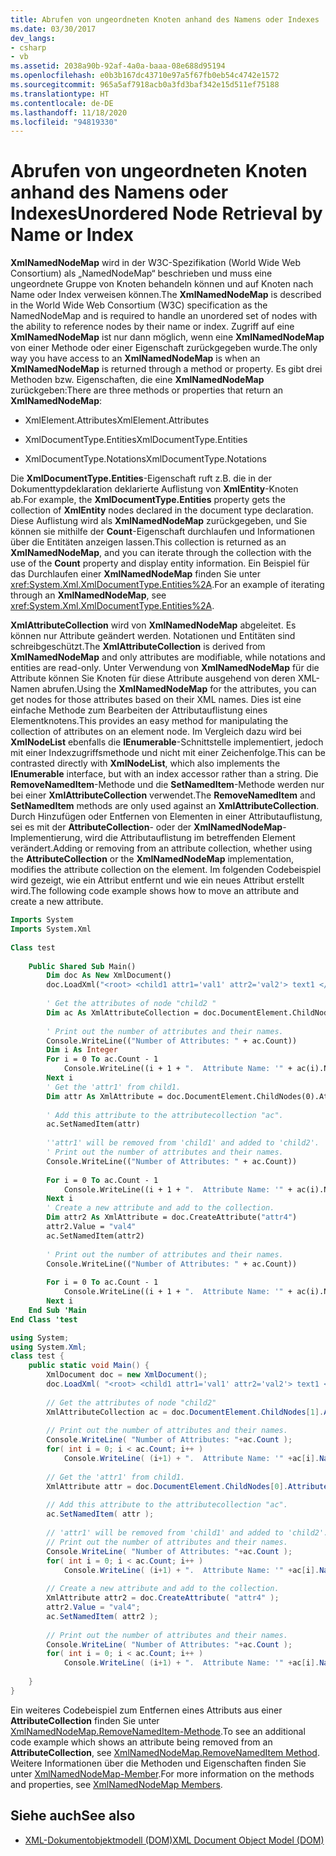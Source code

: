 ```yaml
---
title: Abrufen von ungeordneten Knoten anhand des Namens oder Indexes
ms.date: 03/30/2017
dev_langs:
- csharp
- vb
ms.assetid: 2038a90b-92af-4a0a-baaa-08e688d95194
ms.openlocfilehash: e0b3b167dc43710e97a5f67fb0eb54c4742e1572
ms.sourcegitcommit: 965a5af7918acb0a3fd3baf342e15d511ef75188
ms.translationtype: HT
ms.contentlocale: de-DE
ms.lasthandoff: 11/18/2020
ms.locfileid: "94819330"
---
```

# <a name="unordered-node-retrieval-by-name-or-index"></a><span data-ttu-id="5dc22-102">Abrufen von ungeordneten Knoten anhand des Namens oder Indexes</span><span class="sxs-lookup"><span data-stu-id="5dc22-102">Unordered Node Retrieval by Name or Index</span></span>
<span data-ttu-id="5dc22-103">**XmlNamedNodeMap** wird in der W3C-Spezifikation (World Wide Web Consortium) als „NamedNodeMap“ beschrieben und muss eine ungeordnete Gruppe von Knoten behandeln können und auf Knoten nach Name oder Index verweisen können.</span><span class="sxs-lookup"><span data-stu-id="5dc22-103">The **XmlNamedNodeMap** is described in the World Wide Web Consortium (W3C) specification as the NamedNodeMap and is required to handle an unordered set of nodes with the ability to reference nodes by their name or index.</span></span> <span data-ttu-id="5dc22-104">Zugriff auf eine **XmlNamedNodeMap** ist nur dann möglich, wenn eine **XmlNamedNodeMap** von einer Methode oder einer Eigenschaft zurückgegeben wurde.</span><span class="sxs-lookup"><span data-stu-id="5dc22-104">The only way you have access to an **XmlNamedNodeMap** is when an **XmlNamedNodeMap** is returned through a method or property.</span></span> <span data-ttu-id="5dc22-105">Es gibt drei Methoden bzw. Eigenschaften, die eine **XmlNamedNodeMap** zurückgeben:</span><span class="sxs-lookup"><span data-stu-id="5dc22-105">There are three methods or properties that return an **XmlNamedNodeMap**:</span></span>  
  
- <span data-ttu-id="5dc22-106">XmlElement.Attributes</span><span class="sxs-lookup"><span data-stu-id="5dc22-106">XmlElement.Attributes</span></span>  
  
- <span data-ttu-id="5dc22-107">XmlDocumentType.Entities</span><span class="sxs-lookup"><span data-stu-id="5dc22-107">XmlDocumentType.Entities</span></span>  
  
- <span data-ttu-id="5dc22-108">XmlDocumentType.Notations</span><span class="sxs-lookup"><span data-stu-id="5dc22-108">XmlDocumentType.Notations</span></span>  
  
 <span data-ttu-id="5dc22-109">Die **XmlDocumentType.Entities**-Eigenschaft ruft z.B. die in der Dokumenttypdeklaration deklarierte Auflistung von **XmlEntity**-Knoten ab.</span><span class="sxs-lookup"><span data-stu-id="5dc22-109">For example, the **XmlDocumentType.Entities** property gets the collection of **XmlEntity** nodes declared in the document type declaration.</span></span> <span data-ttu-id="5dc22-110">Diese Auflistung wird als **XmlNamedNodeMap** zurückgegeben, und Sie können sie mithilfe der **Count**-Eigenschaft durchlaufen und Informationen über die Entitäten anzeigen lassen.</span><span class="sxs-lookup"><span data-stu-id="5dc22-110">This collection is returned as an **XmlNamedNodeMap**, and you can iterate through the collection with the use of the **Count** property and display entity information.</span></span> <span data-ttu-id="5dc22-111">Ein Beispiel für das Durchlaufen einer **XmlNamedNodeMap** finden Sie unter <xref:System.Xml.XmlDocumentType.Entities%2A>.</span><span class="sxs-lookup"><span data-stu-id="5dc22-111">For an example of iterating through an **XmlNamedNodeMap**, see <xref:System.Xml.XmlDocumentType.Entities%2A>.</span></span>  
  
 <span data-ttu-id="5dc22-112">**XmlAttributeCollection** wird von **XmlNamedNodeMap** abgeleitet. Es können nur Attribute geändert werden. Notationen und Entitäten sind schreibgeschützt.</span><span class="sxs-lookup"><span data-stu-id="5dc22-112">The **XmlAttributeCollection** is derived from **XmlNamedNodeMap** and only attributes are modifiable, while notations and entities are read-only.</span></span> <span data-ttu-id="5dc22-113">Unter Verwendung von **XmlNamedNodeMap** für die Attribute können Sie Knoten für diese Attribute ausgehend von deren XML-Namen abrufen.</span><span class="sxs-lookup"><span data-stu-id="5dc22-113">Using the **XmlNamedNodeMap** for the attributes, you can get nodes for those attributes based on their XML names.</span></span> <span data-ttu-id="5dc22-114">Dies ist eine einfache Methode zum Bearbeiten der Attributauflistung eines Elementknotens.</span><span class="sxs-lookup"><span data-stu-id="5dc22-114">This provides an easy method for manipulating the collection of attributes on an element node.</span></span> <span data-ttu-id="5dc22-115">Im Vergleich dazu wird bei **XmlNodeList** ebenfalls die **IEnumerable**-Schnittstelle implementiert, jedoch mit einer Indexzugriffsmethode und nicht mit einer Zeichenfolge.</span><span class="sxs-lookup"><span data-stu-id="5dc22-115">This can be contrasted directly with **XmlNodeList**, which also implements the **IEnumerable** interface, but with an index accessor rather than a string.</span></span> <span data-ttu-id="5dc22-116">Die **RemoveNamedItem**-Methode und die **SetNamedItem**-Methode werden nur bei einer **XmlAttributeCollection** verwendet.</span><span class="sxs-lookup"><span data-stu-id="5dc22-116">The **RemoveNamedItem** and **SetNamedItem** methods are only used against an **XmlAttributeCollection**.</span></span> <span data-ttu-id="5dc22-117">Durch Hinzufügen oder Entfernen von Elementen in einer Attributauflistung, sei es mit der **AttributeCollection**- oder der **XmlNamedNodeMap**-Implementierung, wird die Attributauflistung im betreffenden Element verändert.</span><span class="sxs-lookup"><span data-stu-id="5dc22-117">Adding or removing from an attribute collection, whether using the **AttributeCollection** or the **XmlNamedNodeMap** implementation, modifies the attribute collection on the element.</span></span> <span data-ttu-id="5dc22-118">Im folgenden Codebeispiel wird gezeigt, wie ein Attribut entfernt und wie ein neues Attribut erstellt wird.</span><span class="sxs-lookup"><span data-stu-id="5dc22-118">The following code example shows how to move an attribute and create a new attribute.</span></span>  
  
```vb  
Imports System  
Imports System.Xml  
  
Class test  
  
    Public Shared Sub Main()  
        Dim doc As New XmlDocument()  
        doc.LoadXml("<root> <child1 attr1='val1' attr2='val2'> text1 </child1> <child2 attr3='val3'> text2 </child2> </root> ")  
  
        ' Get the attributes of node "child2 "  
        Dim ac As XmlAttributeCollection = doc.DocumentElement.ChildNodes(1).Attributes  
  
        ' Print out the number of attributes and their names.  
        Console.WriteLine(("Number of Attributes: " + ac.Count))  
        Dim i As Integer  
        For i = 0 To ac.Count - 1  
            Console.WriteLine((i + 1 + ".  Attribute Name: '" + ac(i).Name + "'  Attribute Value:  '" + ac(i).Value + "'"))  
        Next i  
        ' Get the 'attr1' from child1.  
        Dim attr As XmlAttribute = doc.DocumentElement.ChildNodes(0).Attributes(0)  
  
        ' Add this attribute to the attributecollection "ac".  
        ac.SetNamedItem(attr)  
  
        ''attr1' will be removed from 'child1' and added to 'child2'.  
        ' Print out the number of attributes and their names.  
        Console.WriteLine(("Number of Attributes: " + ac.Count))  
  
        For i = 0 To ac.Count - 1  
            Console.WriteLine((i + 1 + ".  Attribute Name: '" + ac(i).Name + "'  Attribute Value:  '" + ac(i).Value + "'"))  
        Next i  
        ' Create a new attribute and add to the collection.  
        Dim attr2 As XmlAttribute = doc.CreateAttribute("attr4")  
        attr2.Value = "val4"  
        ac.SetNamedItem(attr2)  
  
        ' Print out the number of attributes and their names.  
        Console.WriteLine(("Number of Attributes: " + ac.Count))  
  
        For i = 0 To ac.Count - 1  
            Console.WriteLine((i + 1 + ".  Attribute Name: '" + ac(i).Name + "'  Attribute Value:  '" + ac(i).Value + "'"))  
        Next i  
    End Sub 'Main  
End Class 'test  
```  
  
```csharp  
using System;  
using System.Xml;  
class test {  
    public static void Main() {  
        XmlDocument doc = new XmlDocument();  
        doc.LoadXml( "<root> <child1 attr1='val1' attr2='val2'> text1 </child1> <child2 attr3='val3'> text2 </child2> </root> " );  
  
        // Get the attributes of node "child2"  
        XmlAttributeCollection ac = doc.DocumentElement.ChildNodes[1].Attributes;  
  
        // Print out the number of attributes and their names.  
        Console.WriteLine( "Number of Attributes: "+ac.Count );  
        for( int i = 0; i < ac.Count; i++ )  
            Console.WriteLine( (i+1) + ".  Attribute Name: '" +ac[i].Name+ "'  Attribute Value:  '"+ ac[i].Value +"'" );
  
        // Get the 'attr1' from child1.  
        XmlAttribute attr = doc.DocumentElement.ChildNodes[0].Attributes[0];  
  
        // Add this attribute to the attributecollection "ac".  
        ac.SetNamedItem( attr );  
  
        // 'attr1' will be removed from 'child1' and added to 'child2'.  
        // Print out the number of attributes and their names.  
        Console.WriteLine( "Number of Attributes: "+ac.Count );
        for( int i = 0; i < ac.Count; i++ )  
            Console.WriteLine( (i+1) + ".  Attribute Name: '" +ac[i].Name+ "'  Attribute Value:  '"+ ac[i].Value +"'" );
  
        // Create a new attribute and add to the collection.  
        XmlAttribute attr2 = doc.CreateAttribute( "attr4" );  
        attr2.Value = "val4";  
        ac.SetNamedItem( attr2 );  
  
        // Print out the number of attributes and their names.  
        Console.WriteLine( "Number of Attributes: "+ac.Count );
        for( int i = 0; i < ac.Count; i++ )  
            Console.WriteLine( (i+1) + ".  Attribute Name: '" +ac[i].Name+ "'  Attribute Value:  '"+ ac[i].Value +"'" );
  
    }  
}  
```  
  
 <span data-ttu-id="5dc22-119">Ein weiteres Codebeispiel zum Entfernen eines Attributs aus einer **AttributeCollection** finden Sie unter [XmlNamedNodeMap.RemoveNamedItem-Methode](xref:System.Xml.XmlNamedNodeMap.RemoveNamedItem%2A).</span><span class="sxs-lookup"><span data-stu-id="5dc22-119">To see an additional code example which shows an attribute being removed from an **AttributeCollection**, see [XmlNamedNodeMap.RemoveNamedItem Method](xref:System.Xml.XmlNamedNodeMap.RemoveNamedItem%2A).</span></span> <span data-ttu-id="5dc22-120">Weitere Informationen über die Methoden und Eigenschaften finden Sie unter [XmlNamedNodeMap-Member](xref:System.Xml.XmlNamedNodeMap).</span><span class="sxs-lookup"><span data-stu-id="5dc22-120">For more information on the methods and properties, see [XmlNamedNodeMap Members](xref:System.Xml.XmlNamedNodeMap).</span></span>  
  
## <a name="see-also"></a><span data-ttu-id="5dc22-121">Siehe auch</span><span class="sxs-lookup"><span data-stu-id="5dc22-121">See also</span></span>

- [<span data-ttu-id="5dc22-122">XML-Dokumentobjektmodell (DOM)</span><span class="sxs-lookup"><span data-stu-id="5dc22-122">XML Document Object Model (DOM)</span></span>](xml-document-object-model-dom.md)
